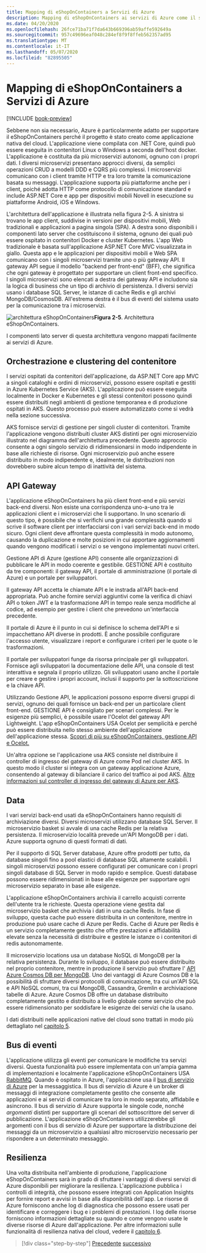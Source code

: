 ```yaml
---
title: Mapping di eShopOnContainers a Servizi di Azure
description: Mapping di eShopOnContainers ai servizi di Azure come il servizio Azure Kubernetes, il gateway API e il bus di servizio di Azure.
ms.date: 04/20/2020
ms.openlocfilehash: 26fce71ba71f7da643b669396ab59affe592649a
ms.sourcegitcommit: 957c49696eaf048c284ef8f9f8ffeb562357ad95
ms.translationtype: MT
ms.contentlocale: it-IT
ms.lasthandoff: 05/07/2020
ms.locfileid: "82895505"
---
```

# <a name="mapping-eshoponcontainers-to-azure-services"></a>Mapping di eShopOnContainers a Servizi di Azure

[!INCLUDE [book-preview](../../../includes/book-preview.md)]

Sebbene non sia necessario, Azure è particolarmente adatto per supportare il eShopOnContainers perché il progetto è stato creato come applicazione nativa del cloud. L'applicazione viene compilata con .NET Core, quindi può essere eseguita in contenitori Linux o Windows a seconda dell'host docker. L'applicazione è costituita da più microservizi autonomi, ognuno con i propri dati. I diversi microservizi presentano approcci diversi, da semplici operazioni CRUD a modelli DDD e CQRS più complessi. I microservizi comunicano con i client tramite HTTP e tra loro tramite la comunicazione basata su messaggi. L'applicazione supporta più piattaforme anche per i client, poiché adotta HTTP come protocollo di comunicazione standard e include ASP.NET Core e app per dispositivi mobili Novell in esecuzione su piattaforme Android, iOS e Windows.

L'architettura dell'applicazione è illustrata nella figura 2-5. A sinistra si trovano le app client, suddivise in versioni per dispositivi mobili, Web tradizionali e applicazioni a pagina singola (SPA). A destra sono disponibili i componenti lato server che costituiscono il sistema, ognuno dei quali può essere ospitato in contenitori Docker e cluster Kubernetes. L'app Web tradizionale è basata sull'applicazione ASP.NET Core MVC visualizzata in giallo. Questa app e le applicazioni per dispositivi mobili e Web SPA comunicano con i singoli microservizi tramite uno o più gateway API. Il gateway API segue il modello "backend per front-end" (BFF), che significa che ogni gateway è progettato per supportare un client front-end specifico. I singoli microservizi sono elencati a destra dei gateway API e includono sia la logica di business che un tipo di archivio di persistenza. I diversi servizi usano i database SQL Server, le istanze di cache Redis e gli archivi MongoDB/CosmosDB. All'estrema destra è il bus di eventi del sistema usato per la comunicazione tra i microservizi.

![architettura](./media/eshoponcontainers-architecture.png)
eShopOnContainers**Figura 2-5**. Architettura eShopOnContainers.

I componenti lato server di questa architettura vengono mappati facilmente ai servizi di Azure.

## <a name="container-orchestration-and-clustering"></a>Orchestrazione e clustering del contenitore

I servizi ospitati da contenitori dell'applicazione, da ASP.NET Core app MVC a singoli cataloghi e ordini di microservizi, possono essere ospitati e gestiti in Azure Kubernetes Service (AKS). L'applicazione può essere eseguita localmente in Docker e Kubernetes e gli stessi contenitori possono quindi essere distribuiti negli ambienti di gestione temporanea e di produzione ospitati in AKS. Questo processo può essere automatizzato come si vedrà nella sezione successiva.

AKS fornisce servizi di gestione per singoli cluster di contenitori. Tramite l'applicazione vengono distribuiti cluster AKS distinti per ogni microservizio illustrato nel diagramma dell'architettura precedente. Questo approccio consente a ogni singolo servizio di ridimensionarsi in modo indipendente in base alle richieste di risorse. Ogni microservizio può anche essere distribuito in modo indipendente e, idealmente, le distribuzioni non dovrebbero subire alcun tempo di inattività del sistema.

## <a name="api-gateway"></a>API Gateway

L'applicazione eShopOnContainers ha più client front-end e più servizi back-end diversi. Non esiste una corrispondenza uno-a-uno tra le applicazioni client e i microservizi che li supportano. In uno scenario di questo tipo, è possibile che si verifichi una grande complessità quando si scrive il software client per interfacciarsi con i vari servizi back-end in modo sicuro. Ogni client deve affrontare questa complessità in modo autonomo, causando la duplicazione e molte posizioni in cui apportare aggiornamenti quando vengono modificati i servizi o se vengono implementati nuovi criteri.

Gestione API di Azure (gestione API) consente alle organizzazioni di pubblicare le API in modo coerente e gestibile. GESTIONE API è costituito da tre componenti: il gateway API, il portale di amministrazione (il portale di Azure) e un portale per sviluppatori.

Il gateway API accetta le chiamate API e le instrada all'API back-end appropriata. Può anche fornire servizi aggiuntivi come la verifica di chiavi API o token JWT e la trasformazione API in tempo reale senza modifiche al codice, ad esempio per gestire i client che prevedono un'interfaccia precedente.

Il portale di Azure è il punto in cui si definisce lo schema dell'API e si impacchettano API diverse in prodotti. È anche possibile configurare l'accesso utente, visualizzare i report e configurare i criteri per le quote o le trasformazioni.

Il portale per sviluppatori funge da risorsa principale per gli sviluppatori. Fornisce agli sviluppatori la documentazione delle API, una console di test interattiva e segnala il proprio utilizzo. Gli sviluppatori usano anche il portale per creare e gestire i propri account, inclusi il supporto per la sottoscrizione e la chiave API.

Utilizzando Gestione API, le applicazioni possono esporre diversi gruppi di servizi, ognuno dei quali fornisce un back-end per un particolare client front-end. GESTIONE API è consigliato per scenari complessi. Per le esigenze più semplici, è possibile usare l'Ocelot del gateway API Lightweight. L'app eShopOnContainers USA Ocelot per semplicità e perché può essere distribuita nello stesso ambiente dell'applicazione dell'applicazione stessa. [Scopri di più su eShopOnContainers, gestione API e Ocelot.](https://docs.microsoft.com/dotnet/architecture/microservices/architect-microservice-container-applications/direct-client-to-microservice-communication-versus-the-api-gateway-pattern#azure-api-management)

Un'altra opzione se l'applicazione usa AKS consiste nel distribuire il controller di ingresso del gateway di Azure come Pod nel cluster AKS. In questo modo il cluster si integra con un gateway applicazione Azure, consentendo al gateway di bilanciare il carico del traffico ai pod AKS. [Altre informazioni sul controller di ingresso del gateway di Azure per AKS](https://github.com/Azure/application-gateway-kubernetes-ingress).

## <a name="data"></a>Data

I vari servizi back-end usati da eShopOnContainers hanno requisiti di archiviazione diversi. Diversi microservizi utilizzano database SQL Server. Il microservizio basket si avvale di una cache Redis per la relativa persistenza. Il microservizio località prevede un'API MongoDB per i dati. Azure supporta ognuno di questi formati di dati.

Per il supporto di SQL Server database, Azure offre prodotti per tutto, da database singoli fino a pool elastici di database SQL altamente scalabili. I singoli microservizi possono essere configurati per comunicare con i propri singoli database di SQL Server in modo rapido e semplice. Questi database possono essere ridimensionati in base alle esigenze per supportare ogni microservizio separato in base alle esigenze.

L'applicazione eShopOnContainers archivia il carrello acquisti corrente dell'utente tra le richieste. Questa operazione viene gestita dal microservizio basket che archivia i dati in una cache Redis. In fase di sviluppo, questa cache può essere distribuita in un contenitore, mentre in produzione può usare cache di Azure per Redis. Cache di Azure per Redis è un servizio completamente gestito che offre prestazioni e affidabilità elevate senza la necessità di distribuire e gestire le istanze o i contenitori di redis autonomamente.

Il microservizio locations usa un database NoSQL di MongoDB per la relativa persistenza. Durante lo sviluppo, il database può essere distribuito nel proprio contenitore, mentre in produzione il servizio può sfruttare l' [API Azure Cosmos DB per MongoDB](https://docs.microsoft.com/azure/cosmos-db/mongodb-introduction). Uno dei vantaggi di Azure Cosmos DB è la possibilità di sfruttare diversi protocolli di comunicazione, tra cui un'API SQL e API NoSQL comuni, tra cui MongoDB, Cassandra, Gremlin e archiviazione tabelle di Azure. Azure Cosmos DB offre un database distribuito completamente gestito e distribuito a livello globale come servizio che può essere ridimensionato per soddisfare le esigenze dei servizi che la usano.

I dati distribuiti nelle applicazioni native del cloud sono trattati in modo più dettagliato nel [capitolo 5](distributed-data.md).

## <a name="event-bus"></a>Bus di eventi

L'applicazione utilizza gli eventi per comunicare le modifiche tra servizi diversi. Questa funzionalità può essere implementata con un'ampia gamma di implementazioni e localmente l'applicazione eShopOnContainers USA [RabbitMQ](https://www.rabbitmq.com/). Quando è ospitato in Azure, l'applicazione usa il [bus di servizio di Azure](https://docs.microsoft.com/azure/service-bus/) per la messaggistica. Il bus di servizio di Azure è un broker di messaggi di integrazione completamente gestito che consente alle applicazioni e ai servizi di comunicare tra loro in modo separato, affidabile e asincrono. Il bus di servizio di Azure supporta le singole code, nonché *argomenti* distinti per supportare gli scenari del sottoscrittore del server di pubblicazione. L'applicazione eShopOnContainers utilizzerebbe gli argomenti con il bus di servizio di Azure per supportare la distribuzione dei messaggi da un microservizio a qualsiasi altro microservizio necessario per rispondere a un determinato messaggio.

## <a name="resiliency"></a>Resilienza

Una volta distribuita nell'ambiente di produzione, l'applicazione eShopOnContainers sarà in grado di sfruttare i vantaggi di diversi servizi di Azure disponibili per migliorare la resilienza. L'applicazione pubblica i controlli di integrità, che possono essere integrati con Application Insights per fornire report e avvisi in base alla disponibilità dell'app. Le risorse di Azure forniscono anche log di diagnostica che possono essere usati per identificare e correggere i bug e i problemi di prestazioni. I log delle risorse forniscono informazioni dettagliate su quando e come vengono usate le diverse risorse di Azure dall'applicazione. Per altre informazioni sulle funzionalità di resilienza nativa del cloud, vedere il [capitolo 6](resiliency.md).

>[!div class="step-by-step"]
>[Precedente](introduce-eshoponcontainers-reference-app.md)
>[successivo](deploy-eshoponcontainers-azure.md)

